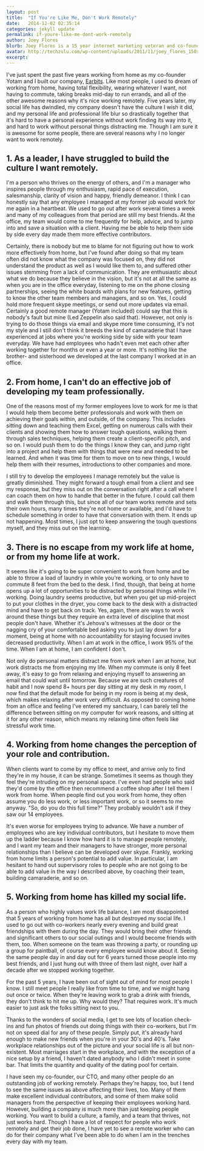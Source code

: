 ```yaml
---
layout: post
title:  "If You're Like Me, Don't Work Remotely"
date:   2014-12-02 02:35:14
categories: jekyll update
permalink: if-youre-like-me-dont-work-remotely
author: Joey Flores
blurb: Joey Flores is a 15 year internet marketing veteran and co-founder of Y Combinator-funded Earbits Radio.
avatar: http://techzulu.com/wp-content/uploads/2011/11/joey_flores_150x150.png
excerpt: 
---
```


I've just spent the past five years working from home as my co-founder Yotam and I built our company, <a href="http://www.earbits.com/" target="_blank">Earbits</a>.  Like most people, I used to dream of working from home, having total flexibility, wearing whatever I want, not having to commute, taking breaks mid-day to run errands, and all of the other awesome reasons why it's nice working remotely.  Five years later, my social life has dwindled, my company doesn't have the culture I wish it did, and my personal life and professional life blur so drastically together that it's hard to have a personal experience without work finding its way into it, and hard to work without personal things distracting me.  Though I am sure it is awesome for some people, there are several reasons why I no longer want to work remotely.

## 1. As a leader, I have struggled to build the culture I want remotely.

I'm a person who thrives on the energy of others, and I'm a manager who inspires people through my enthusiasm, rapid pace of execution, salesmanship, clarity of vision and happy, friendly demeanor.  I think I can honestly say that any employee I managed at my former job would work for me again in a heartbeat.  We used to go out after work several times a week and many of my colleagues from that period are still my best friends.  At the office, my team would come to me frequently for help, advice, and to jump into and save a situation with a client.  Having me be able to help them side by side every day made them more effective contributors.

Certainly, there is nobody but me to blame for not figuring out how to work more effectively from home, but I've found after doing so that my team often did not know what the company was focused on, they did not understand the product as well as I would like them to, and suffered other issues stemming from a lack of communication.  They are enthusiastic about what we do because they believe in the vision, but it's not at all the same as when you are in the office everyday, listening to me on the phone closing partnerships, seeing the white boards with plans for new features, getting to know the other team members and managers, and so on.  Yes, I could hold more frequent skype meetings, or send out more updates via email.  Certainly a good remote manager (Yotam included) could say that this is nobody's fault but mine (Led Zeppelin also said that).  However, not only is trying to do those things via email and skype more time consuming, it's not my style and I still don't think it breeds the kind of camaraderie that I have experienced at jobs where you're working side by side with your team everyday.  We have had employees who hadn't even met each other after working together for months or even a year or more.  It's nothing like the brother- and sisterhood we developed at the last company I worked at in an office.

## 2. From home, I can't do an effective job of developing my team professionally.

One of the reasons most of my former employees love to work for me is that I would help them become better professionals and work with them on achieving their goals within, and outside, of the company.  This includes sitting down and teaching them Excel, getting on numerous calls with their clients and showing them how to answer tough questions, walking them through sales techniques, helping them create a client-specific pitch, and so on.  I would push them to do the things I know they can, and jump right into a project and help them with things that were new and needed to be learned.  And when it was time for them to move on to new things, I would help them with their resumes, introductions to other companies and more.

I still try to develop the employees I manage remotely but the value is greatly diminished.  They might forward a tough email from a client and see my response, but they miss out on the conversation right after a call where I can coach them on how to handle that better in the future.  I could call them and walk them through this, but since all of our team works remote and sets their own hours, many times they're not home or available, and I'd have to schedule something in order to have that conversation with them.  It ends up not happening.  Most times, I just opt to keep answering the tough questions myself, and they miss out on the learning.

## 3. There is no escape from my work life at home, or from my home life at work.

It seems like it's going to be super convenient to work from home and be able to throw a load of laundry in while you're working, or to only have to commute 8 feet from the bed to the desk.  I find, though, that being at home opens up a lot of opportunities to be distracted by personal things while I'm working.  Doing laundry seems productive, but when you get up mid-project to put your clothes in the dryer, you come back to the desk with a distracted mind and have to get back on track.  Yes, again, there are ways to work around these things but they require an extra level of discipline that most people don't have.  Whether it's Jehova's witnesses at the door or the nagging cry of your comfortable bed asking you to just lay down for a moment, being at home with no accountability for staying focused invites decreased productivity.  When I am at work in the office, I work 95% of the time.  When I am at home, I am confident I don't.

Not only do personal matters distract me from work when I am at home, but work distracts me from enjoying my life.  When my commute is only 8 feet away, it's easy to go from relaxing and enjoying myself to answering an email that could wait until tomorrow.  Because we are such creatures of habit and I now spend 8+ hours per day sitting at my desk in my room, I now find that the default mode for being in my room is being at my desk, which makes relaxing after work very difficult.  As opposed to coming home from an office and feeling I've entered my sanctuary, I can barely tell the difference between sitting on my computer for work reasons, and sitting at it for any other reason, which means my relaxing time often feels like stressful work time.

## 4. Working from home changes the perception of your role and contribution.

When clients want to come by my office to meet, and arrive only to find they're in my house, it can be strange.  Sometimes it seems as though they feel they're intruding on my personal space.  I've even had people who said they'd come by the office then recommend a coffee shop after I tell them I work from home.  When people find out you work from home, they often assume you do less work, or less important work, or so it seems to me anyway.  "So, do you do this full time?"  They probably wouldn't ask if they saw our 14 employees.

It's even worse for employees trying to advance.  We have a number of employees who are key individual contributors, but I hesitate to move them up the ladder because I know how hard it is to manage people remotely, and I want my team and their managers to have stronger, more personal relationships than I believe can be developed over skype.  Frankly, working from home limits a person's potential to add value.  In particular, I am hesitant to hand out supervisory roles to people who are not going to be able to add value in the way I described above, by coaching their team, building camaraderie, and so on.


## 5. Working from home has killed my social life.

As a person who highly values work life balance, I am most disappointed that 5 years of working from home has all but destroyed my social life.  I used to go out with co-workers nearly every evening and build great friendships with them during the day.  They would bring their other friends and significant others to our social outings and I would become friends with them, too.  When someone on the team was throwing a party, or rounding up a group for paintball, of course every employee would know about it.  Seeing the same people day in and day out for 6 years turned those people into my best friends, and I just hung out with three of them last night, over half a decade after we stopped working together.

For the past 5 years, I have been out of sight out of mind for most people I know.  I still meet people I really like from time to time, and we might hang out once or twice.  When they're leaving work to grab a drink with friends, they don't think to hit me up.  Why would they?  That requires work.  It's much easier to just ask the folks sitting next to you.

Thanks to the wonders of social media, I get to see lots of location check-ins and fun photos of friends out doing things with their co-workers, but I'm not on speed dial for any of these people.  Simply put, it's already hard enough to make new friends when you're in your 30's and 40's.  Take workplace relationships out of the picture and your social life is all but non-existent.  Most marriages start in the workplace, and with the exception of a nice setup by a friend, I haven't dated anybody who I didn't meet in some bar.  That limits the quantity and quality of the dating pool for certain.


I have seen my co-founder, our CTO, and many other people do an outstanding job of working remotely.  Perhaps they're happy, too, but I tend to see the same issues as above affecting their lives, too.  Many of them make excellent individual contributors, and some of them make solid managers from the perspective of keeping their employees working hard.  However, building a company is much more than just keeping people working.  You want to build a culture, a family, and a team that thrives, not just works hard.  Though I have a lot of respect for people who work remotely and get their job done, I have yet to see a remote worker who can do for their company what I've been able to do when I am in the trenches every day with my team.
